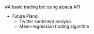 #A basic trading bot using alpaca API

* Future Plans:
    * Twitter sentiment analysis
    * Mean-regression trading algorithm
